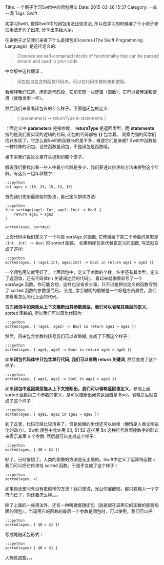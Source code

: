 ﻿Title: 一个例子学习Swift中的闭包用法
Date: 2015-03-26 15:37
Category: 一点一滴
Tags: Swift

初学习Swift, 觉得Swift中的闭包用法比较灵活, 所以在学习的时候编了个小例子来把用法罗列了出来, 分享出来给大家。

在讲例子之前我们来看下什么是闭包(Closure).《The Swift Programming Language》是这样定义的:
>   Closures are self-contained blocks of functionality that can be passed around and used in your code
 
中文版中这样翻译：
> 闭包是自包含的函数代码块，可以在代码中被传递和使用。

看解释我们知道，闭包是代码段，它能实现一些逻辑（函数），它可以被传递和使用（就像类型一样）。

然后我们来看看闭包长的什么样子。下面是闭包的定义:
> { (parameters) -> returnType in
>    statements
> }

上面定义中 **parameters** 是指参数， **returnType** 是返回类型，而 **statements** 指的是我们要实现的逻辑的代码, 闭包的代码都被 **{}** 包含着。
观察力强的同学们估计发现了，它怎么跟Swift的函数长的差不多，难道它们是亲戚? Swift中函数是一种特殊的闭包，记住函数是闭包，不是闭包是函数哦。

接下来我们说说文章开头提到的那个栗子。

假设我们要找出某一些人中最小年龄是多少，我们要通过排序的方法来得到这个年龄。有这么一组年龄数字:

    :::python
    let ages = [10, 23, 15, 13, 19]

首先我们使用最原始的办法，自己定义排序方法:

    :::python
    func sortAge(age1: Int, age2: Int) -> Bool {
        return age1 > age2
    }

    sorted(ages, sortAge)

上面代码中我们定义了一个叫做 sortAge 的函数, 它传递给了第二个参数的类型是 ``(Int, Int) -> Bool`` 的 sorted 函数。 如果用闭包来代替自定义的函数, 写法就变成了这样:

    :::python
    sorted(ages, { (age1:Int, age2:Int) -> Bool in return age1 > age2 })

一个闭包用法就写好了。上面闭包中，定义了参数的个数，名字还有其类型，定义了返回值，还有代码体(in 关键词之后的代码)。
看起来就像重新写了一个 sortAage 函数。你可能会想，这样也没省多少事，只不过是把自定义的函数写到了 sorted 函数的参数里而已。
别急, 学会聪明的偷懒是一个好程序员属性，我们来看看怎么简化上面的代码。

首先**闭包中如果能从上下文推断出其参数类型，我们可以省略其类型的定义**。sorted 函数的, 所以我们可以简化代码为:

    :::python
    sorted(ages, { (age1, age2) -> Bool in return age1 > age2 })

然后，用来包含参数的括号我们可以省略掉, 变成了下面这个样子：

    :::python
    sorted(ages, { age1, age2 -> Bool in return age1 > age2 })

如果**闭包代码体中只包含单行代码, 我们可以省略 return 关键词**, 然后变成了这个样子:
    
    :::python
    sorted(ages, { age1, age2 -> Bool in age1 > age2 })

如果**闭包中返回类型能从上下文推断出，我们可以省略返回值定义**。参照上面 sorted 函数第二个参数的定义，是可以推断出闭包返回值是 Bool。省略之后就变成了这个样子：

    :::python
    sorted(ages, { age1, age2 in age1 > age2 })

到了这里，代码已经比较清爽了。但是偷懒的步伐还可以继续（懒惰是人类文明进化的动力）。Swift 闭包中允许用 $0, $1 $2 这样用 $n 这种符号后面接数字的形式来表示其第 n 个参数. 然后就可以变成这个样子:

    :::python
    sorted(ages, { $0 > $1 })

好了，已经很短了。人类的偷懒的方法是无止境的。Swift中定义了运算符函数 ``>``, 我们可以把它传递给 sorted 函数。于是乎变成了这个样子：

    :::python
    sorted(ages, >)

如果你还想问有没有更偷懒的方法？我只想说，兄台你醒醒吧，都只要输入一个字符而已了，你还要怎么样。。。

除了上面的一些用法外，还有一种叫做尾随闭包（就是跟在调用它的函数的屁股后面的闭包），当调用它的函数的最后一个参数是闭包时，可以使用。我们可以把

    :::python
    sorted(ages, { $0 > $1 })

写成尾随闭包形式：
    
    :::python
    sorted(ages) { $0 > $1 }


大概就这些。。。

 
